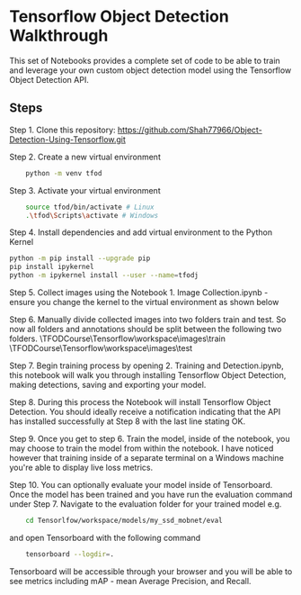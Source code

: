 
# Tensorflow Object Detection Walkthrough

This set of Notebooks provides a complete set of code to be able to train and leverage your own custom object detection model using the Tensorflow Object Detection API.



## Steps
Step 1. Clone this repository: https://github.com/Shah77966/Object-Detection-Using-Tensorflow.git

Step 2. Create a new virtual environment
```bash 
    python -m venv tfod
```

Step 3. Activate your virtual environment
```bash
    source tfod/bin/activate # Linux
    .\tfod\Scripts\activate # Windows
```
Step 4. Install dependencies and add virtual environment to the Python Kernel
```bash
python -m pip install --upgrade pip
pip install ipykernel
python -m ipykernel install --user --name=tfodj
```
Step 5. Collect images using the Notebook 1. Image Collection.ipynb - ensure you change the kernel to the virtual environment as shown below

Step 6. Manually divide collected images into two folders train and test. So now all folders and annotations should be split between the following two folders.
\TFODCourse\Tensorflow\workspace\images\train
\TFODCourse\Tensorflow\workspace\images\test

Step 7. Begin training process by opening 2. Training and Detection.ipynb, this notebook will walk you through installing Tensorflow Object Detection, making detections, saving and exporting your model.

Step 8. During this process the Notebook will install Tensorflow Object Detection. You should ideally receive a notification indicating that the API has installed successfully at Step 8 with the last line stating OK.

Step 9. Once you get to step 6. Train the model, inside of the notebook, you may choose to train the model from within the notebook. I have noticed however that training inside of a separate terminal on a Windows machine you're able to display live loss metrics.



Step 10. You can optionally evaluate your model inside of Tensorboard. Once the model has been trained and you have run the evaluation command under Step 7. Navigate to the evaluation folder for your trained model e.g.

```bash
    cd Tensorlfow/workspace/models/my_ssd_mobnet/eval
```
and open Tensorboard with the following command
```bash
    tensorboard --logdir=.
```
Tensorboard will be accessible through your browser and you will be able to see metrics including mAP - mean Average Precision, and Recall.
